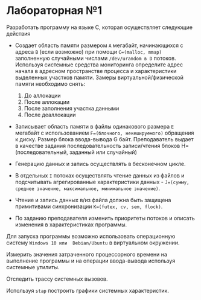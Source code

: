 # Лабораторная №1

Разработать программу на языке С, которая осуществляет следующие действия

- Создает область памяти размером `A` мегабайт, начинающихся с адреса `B` (если возможно) при помощи `C=(malloc, mmap)` заполненную случайными числами `/dev/urandom в D` потоков. Используя системные средства мониторинга определите адрес начала в адресном пространстве процесса и характеристики выделенных участков памяти. Замеры виртуальной/физической памяти необходимо снять:

    1. До аллокации
    2. После аллокации
    3. После заполнения участка данными
    4. После деаллокации

- Записывает область памяти в файлы одинакового размера `E` мегабайт с использованием `F=(блочного, некешируемого)` обращения к диску. Размер блока ввода-вывода G байт. Преподаватель выдает в качестве задания последовательность записи/чтения блоков H=(последовательный, заданный или случайный)

- Генерацию данных и запись осуществлять в бесконечном цикле.

- В отдельных `I` потоках осуществлять чтение данных из файлов и подсчитывать агрегированные характеристики данных - `J=(сумму, среднее значение, максимальное, минимальное значение)`.

- Чтение и запись данных в/из файла должна быть защищена примитивами синхронизации `K=(futex, cv, sem, flock)`.

- По заданию преподавателя изменить приоритеты потоков и описать изменения в характеристиках программы. 

Для запуска программы возможно использовать операционную систему `Windows 10 или  Debian/Ubuntu` в виртуальном окружении. 

Измерить значения затраченного процессорного времени на выполнение программы и на операции ввода-вывода используя системные утилиты.

Отследить трассу системных вызовов. 

Используя `stap` построить графики системных характеристик. 